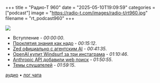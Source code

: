 +++
title = "Радио-Т 960"
date = "2025-05-10T19:09:59"
categories = ["podcast"]
image = "https://radio-t.com/images/radio-t/rt960.jpg"
filename = "rt_podcast960"
+++

![](https://radio-t.com/images/radio-t/rt960.jpg)

- Вступление - *00:00:00*.
- [Проклятия знания как надо](https://notashelf.dev/posts/curse-of-knowing) - *00:15:12*.
- [Zed официально с агентским AI](https://zed.dev/agentic) - *00:41:35*.
- [OpenAI купит Windsurf за три инстаграма](https://venturebeat.com/ai/openais-3b-windsurf-move-the-real-reason-behind-its-enterprise-ai-agent-code-push/) - *01:10:46*.
- [Anthropic API добавили web поиск](https://www.anthropic.com/news/web-search-api) - *01:50:55*.
- [Темы слушателей](https://radio-t.com/p/2025/05/06/prep-960/) - *01:59:15*.


[аудио](https://cdn.radio-t.com/rt_podcast960.mp3) • [лог чата](https://chat.radio-t.com/logs/radio-t-960.html)
<audio src="https://cdn.radio-t.com/rt_podcast960.mp3" preload="none"></audio>
